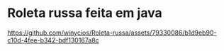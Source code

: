 # Roleta russa feita em java




https://github.com/winycios/Roleta-russa/assets/79330086/b1d9eb90-c10d-4fee-b342-bdf130167a8c

